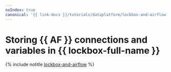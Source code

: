 ```yaml
---
noIndex: true
canonical: '{{ link-docs }}/tutorials/dataplatform/lockbox-and-airflow'
---
```


# Storing {{ AF }} connections and variables in {{ lockbox-full-name }}

{% include notitle [lockbox-and-airflow](../../_tutorials/dataplatform/lockbox-and-airflow.md) %}
